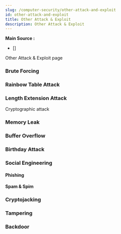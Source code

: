 ```yaml
---
slug: /computer-security/other-attack-and-exploit
id: other-attack-and-exploit
title: Other Attack & Exploit
description: Other Attack & Exploit
---
```


**Main Source :**

- []

Other Attack & Exploit page

### Brute Forcing

### Rainbow Table Attack

### Length Extension Attack

Cryptographic attack

### Memory Leak

### Buffer Overflow

### Birthday Attack

### Social Engineering

#### Phishing

#### Spam & Spim

### Cryptojacking

### Tampering

### Backdoor
